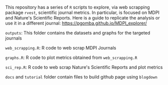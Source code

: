 This repository has a series of `R` scripts to explore, via web scrapping package `rvest`, scientific journal metrics. In particular, is focused on MDPI and Nature's Scientific Reports. Here is a guide to replicate the analysis or use it in a different journal: <https://pgomba.github.io/MDPI_explorer/>

`outputs`: This folder contains the datasets and graphs for the targeted journals

`web_scrapping.R`: R code to web scrap MDPI Journals

`graphs.R`: R code to plot metrics obtained from `web_scrapping.R`

`sci_rep.R`: R code to web scrap Nature's Scientific Reports and plot metrics

`docs` and `tutorial` folder contain files to build github page using `blogdown`
